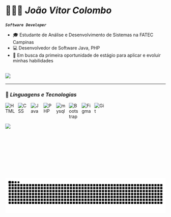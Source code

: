 # 👨‍💻🚀 ***João Vitor Colombo***
***`Software Developer`*** 
- 🎓 Estudante de Análise e Desenvolvimento de Sistemas na FATEC Campinas
- 💻 Desenvolvedor de Software Java, PHP
- 📌 Em busca da primeira oportunidade de estágio para aplicar e evoluir minhas habilidades
<br>
<a href="https://www.linkedin.com/in/joaocolombo1/" target="_blank"><img src="https://img.shields.io/badge/-LinkedIn-%230077B5?style=for-the-badge&logo=linkedin&logoColor=white" target="_blank"></a>
  
---
 
### 🤖 ***Linguagens e Tecnologias***
<img 
    align="left"
    alt="HTML"
    title="HTML"
    width="30px"
    style="padding-right: 10px;"
    src="https://cdn.jsdelivr.net/gh/devicons/devicon@latest/icons/html5/html5-original.svg" 
/>

<img 
    align="left"
    alt="CSS"
    title="CSS"
    width="30px"
    style="padding-right: 10px;"
    src="https://cdn.jsdelivr.net/gh/devicons/devicon@latest/icons/css3/css3-original.svg"
/>

<img 
    align="left"
    alt="Java"
    title="Java"
    width="30px"
    style="padding-right: 10px;"
    src="https://cdn.jsdelivr.net/gh/devicons/devicon@latest/icons/java/java-original.svg"
/>

<img 
    align="left"
    alt="PHP"
    title="PHP"
    width="30px"
    style="padding-right: 10px;"
    src="https://cdn.jsdelivr.net/gh/devicons/devicon@latest/icons/php/php-original.svg"
/>

<img 
    align="left"
    alt="mysql"
    title="mysql"
    width="30px"
    style="padding-right: 10px;"
    src="https://cdn.jsdelivr.net/gh/devicons/devicon@latest/icons/mysql/mysql-original.svg"
/>

<img 
    align="left"
    alt="Bootstrap"
    title="Bootstrap"
    width="30px"
    style="padding-right: 10px;"
    src="https://cdn.jsdelivr.net/gh/devicons/devicon@latest/icons/bootstrap/bootstrap-original.svg" 
/>

<img 
    align="left"
    alt="Figma"
    title="Figma"
    width="30px"
    style="padding-right: 10px;"
    src="https://cdn.jsdelivr.net/gh/devicons/devicon@latest/icons/figma/figma-original.svg"
/>

<img 
    align="left"
    alt="Git"
    title="Git"
    width="30px"
    style="padding-right: 10px;"
    src="https://cdn.jsdelivr.net/gh/devicons/devicon@latest/icons/git/git-original.svg"
/>

<br>
<br>
<br>

<img 
    align="left"
    height="170px"
    style="padding-right: 10px;"
    src="https://github-readme-stats.vercel.app/api?username=1colombo&show_icons=true&theme=github_dark&include_all_commits=true&hide=stars,issues&locale=pt-br"
/>

<br>

<picture align="left">
  <source media="(prefers-color-scheme: dark)" srcset="https://raw.githubusercontent.com/1colombo/1colombo/output/github-contribution-grid-snake-dark.svg">
  <source media="(prefers-color-scheme: light)" srcset="https://raw.githubusercontent.com/1colombo/1colombo/output/github-contribution-grid-snake-dark.svg">
  <img align="left" alt="github contribution grid snake animation" src="https://raw.githubusercontent.com/1colombo/1colombo/output/github-contribution-grid-snake.svg">
</picture>
